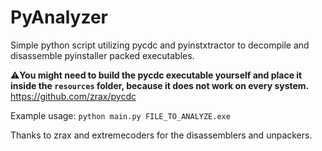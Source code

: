# PyAnalyzer
Simple python script utilizing pycdc and pyinstxtractor to decompile and disassemble pyinstaller packed executables.

⚠️**You might need to build the pycdc executable yourself and place it inside the `resources` folder, because it does not work on every system.**
https://github.com/zrax/pycdc

Example usage:
`python main.py FILE_TO_ANALYZE.exe`

Thanks to zrax and extremecoders for the disassemblers and unpackers.
